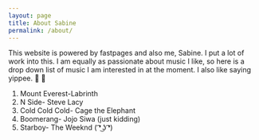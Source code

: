 ```yaml
---
layout: page
title: About Sabine
permalink: /about/
---
```


This website is powered by fastpages and also me, Sabine. I put a lot of work into this. I am equally as passionate about music I like, so here is a drop down list of music I am interested in at the moment. I also like saying yippee. 🦂 🦂 
1. Mount Everest-Labrinth
2. N Side- Steve Lacy
3. Cold Cold Cold- Cage the Elephant
4. Boomerang- Jojo Siwa (just kidding)
5. Starboy- The Weeknd ( ͡❛ ͜ʖ ͡❛)


[^1]:i also like the music from ratatouille
